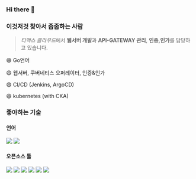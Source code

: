 ### Hi there 👋

<!--
**jinsoo-youn/jinsoo-youn** is a ✨ _special_ ✨ repository because its `README.md` (this file) appears on your GitHub profile.

Here are some ideas to get you started:

- 🔭 I’m currently working on ...
- 🌱 I’m currently learning ...
- 👯 I’m looking to collaborate on ...
- 🤔 I’m looking for help with ...
- 💬 Ask me about ...
- 📫 How to reach me: ...
- 😄 Pronouns: ...
- ⚡ Fun fact: ...
-->
<!-- 
shields.io 참고: https://shields.io/
icon 참고: https://simpleicons.org/?q=go
 -->

### 이것저것 찾아서 줍줍하는 사람

> *티맥스 클라우드*에서 **웹서버 개발**과 **API-GATEWAY 관리**, **인증,인가**를 담당하고 있습니다.

😄 Go언어

😄 웹서버, 쿠버네티스 오퍼레이터, 인증&인가 

😄 CI/CD (Jenkins, ArgoCD)

😄 kubernetes (with CKA)

### 좋아하는 기술

#### 언어
<img src="https://img.shields.io/badge/Go-00ADD8?style=flat&logo=go&logoColor=white"/>  <img src="https://img.shields.io/badge/Python-3776AB?style=flat&logo=python&logoColor=white"/>  

#### 오픈소스 툴

<img src="https://img.shields.io/badge/Docker-2496ED?style=flat&logo=docker&logoColor=white"/>  <img src="https://img.shields.io/badge/Kubernetes-326CE5?style=flat&logo=kubernetes&logoColor=white"/>  <img src="https://img.shields.io/badge/AWS-232F3E?style=flat&logo=Amazon%20AWS&logoColor=white"/>  <img src="https://img.shields.io/badge/Jenkins-D24939?style=flat&logo=jenkins&logoColor=white"/>  <img src="https://img.shields.io/badge/Argo-EF7B4D?style=flat&logo=Argo&logoColor=white"/> <img src="https://img.shields.io/badge/Traefik-9D0FB0?style=flat&logo=Traefik&logoColor=white"/>
